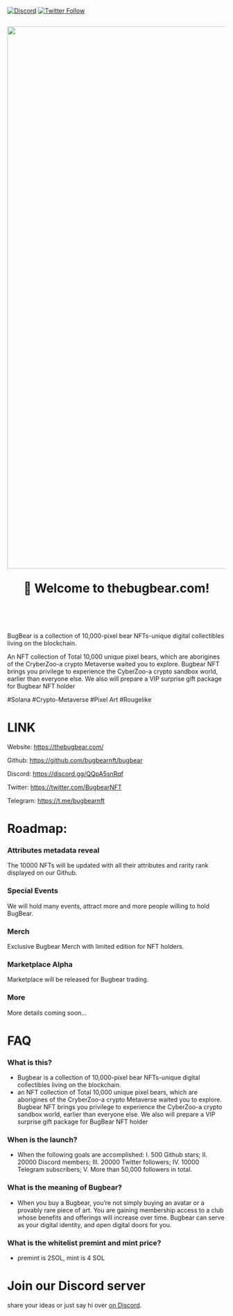 [![Discord](https://img.shields.io/discord/714888181740339261?color=1C1CE1&label=bugbear%20%7C%20Discord%20%F0%9F%91%8B%20&style=flat-square)](https://discord.gg/xMQR9Jqb9t)
[![Twitter Follow](https://img.shields.io/twitter/follow/bugbearNFT.svg?style=social)](https://twitter.com/BugbearNFT)

<h1 align="center" style="margin-top: 1em; margin-bottom: 3em;">
  <p><a href="https://thebugbear.com"><img alt="thebugbear logo" src="https://github.com/bugbearnft/bugbear/blob/main/brand/BugBear%20Logo/background.jpg" alt="thebugbear.com" width="1250"></a></p>
  <p>👋 Welcome to thebugbear.com!</p>
</h1>

BugBear is a collection of 10,000-pixel bear NFTs-unique digital collectibles living on the blockchain. 

An NFT collection of Total 10,000 unique pixel bears, which are aborigines of the CryberZoo-a crypto Metaverse waited you to explore.  Bugbear NFT brings you privilege to experience the CyberZoo-a crypto sandbox world, earlier than everyone else. We also will prepare a VIP surprise gift package for Bugbear NFT holder

#Solana #Crypto-Metaverse #Pixel Art #Rougelike

# LINK
Website: https://thebugbear.com/

Github: https://github.com/bugbearnft/bugbear

Discord: https://discord.gg/QQpA5snRqf

Twitter: https://twitter.com/BugbearNFT

Telegram: https://t.me/bugbearnft


# Roadmap:
### Attributes metadata  reveal
The 10000 NFTs will be updated with all their attributes and rarity rank displayed on our Github.

### Special Events
We will hold many events, attract more and more people willing to hold BugBear.

### Merch
Exclusive Bugbear Merch with limited edition for NFT holders.

### Marketplace Alpha
Marketplace will be released for Bugbear trading.

### More
More details coming soon...


# FAQ
### What is this? 
- Bugbear is a collection of 10,000-pixel bear NFTs-unique digital collectibles living on the blockchain. 
- an NFT collection of Total 10,000 unique pixel bears, which are aborigines of the CryberZoo-a crypto Metaverse waited you to explore. Bugbear NFT brings you privilege to experience the CyberZoo-a crypto sandbox world, earlier than everyone else. We also will prepare a VIP surprise gift package for BugBear NFT holder

### When is the launch? 
- When the following goals are accomplished:
I. 500 Github stars; 
II. 20000 Discord members; 
III. 20000 Twitter followers; 
IV. 10000 Telegram subscribers;
V. More than 50,000 followers in total.

### What is the meaning of Bugbear? 
- When you buy a Bugbear, you’re not simply buying an avatar or a provably rare piece of art. You are gaining membership access to a club whose benefits and offerings will increase over time. Bugbear can serve as your digital identity, and open digital doors for you. 

### What is the whitelist premint and mint price?
- premint is 2SOL, mint is 4 SOL

# Join our Discord server

share your ideas or just say hi over [on Discord](https://discord.gg/QQpA5snRqf).
